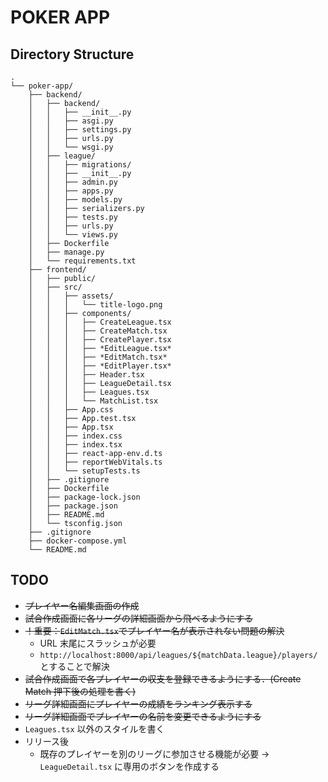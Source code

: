 # POKER APP

## Directory Structure

```
.
└── poker-app/
    ├── backend/
    │   ├── backend/
    │   │   ├── __init__.py
    │   │   ├── asgi.py
    │   │   ├── settings.py
    │   │   ├── urls.py
    │   │   └── wsgi.py
    │   ├── league/
    │   │   ├── migrations/
    │   │   ├── __init__.py
    │   │   ├── admin.py
    │   │   ├── apps.py
    │   │   ├── models.py
    │   │   ├── serializers.py
    │   │   ├── tests.py
    │   │   ├── urls.py
    │   │   └── views.py
    │   ├── Dockerfile
    │   ├── manage.py
    │   └── requirements.txt
    ├── frontend/
    │   ├── public/
    │   ├── src/
    │   │   ├── assets/
    │   │   │   └── title-logo.png
    │   │   ├── components/
    │   │   │   ├── CreateLeague.tsx
    │   │   │   ├── CreateMatch.tsx
    │   │   │   ├── CreatePlayer.tsx
    │   │   │   ├── *EditLeague.tsx*
    │   │   │   ├── *EditMatch.tsx*
    │   │   │   ├── *EditPlayer.tsx*
    │   │   │   ├── Header.tsx
    │   │   │   ├── LeagueDetail.tsx
    │   │   │   ├── Leagues.tsx
    │   │   │   └── MatchList.tsx
    │   │   ├── App.css
    │   │   ├── App.test.tsx
    │   │   ├── App.tsx
    │   │   ├── index.css
    │   │   ├── index.tsx
    │   │   ├── react-app-env.d.ts
    │   │   ├── reportWebVitals.ts
    │   │   └── setupTests.ts
    │   ├── .gitignore
    │   ├── Dockerfile
    │   ├── package-lock.json
    │   ├── package.json
    │   ├── README.md
    │   └── tsconfig.json
    ├── .gitignore
    ├── docker-compose.yml
    └── README.md
```

## TODO

- ~~プレイヤー名編集画面の作成~~
- ~~試合作成画面に各リーグの詳細画面から飛べるようにする~~
- ~~！重要：`EditMatch.tsx`でプレイヤー名が表示されない問題の解決~~
  - URL 末尾にスラッシュが必要
  - `http://localhost:8000/api/leagues/${matchData.league}/players/`とすることで解決
- ~~試合作成画面で各プレイヤーの収支を登録できるようにする．(Create Match 押下後の処理を書く)~~
- ~~リーグ詳細画面にプレイヤーの成績をランキング表示する~~
- ~~リーグ詳細画面でプレイヤーの名前を変更できるようにする~~
- `Leagues.tsx` 以外のスタイルを書く
- リリース後
  - 既存のプレイヤーを別のリーグに参加させる機能が必要 → `LeagueDetail.tsx` に専用のボタンを作成する
